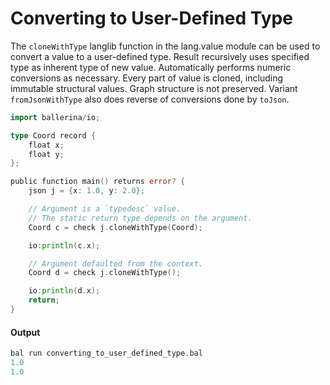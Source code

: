 # Converting to User-Defined Type

 The `cloneWithType` langlib function in the lang.value
 module can be used to convert a value to a user-defined type.
 Result recursively uses specified type as inherent type of new value.
 Automatically performs numeric conversions as necessary.
 Every part of value is cloned, including immutable structural values.
 Graph structure is not preserved. 
 Variant `fromJsonWithType` also does reverse of conversions done by 
 `toJson`.

```go
import ballerina/io;

type Coord record {
    float x;
    float y;
};

public function main() returns error? {
    json j = {x: 1.0, y: 2.0};

    // Argument is a `typedesc` value.
    // The static return type depends on the argument.
    Coord c = check j.cloneWithType(Coord);

    io:println(c.x);

    // Argument defaulted from the context.
    Coord d = check j.cloneWithType();

    io:println(d.x);
    return;
}
```

#### Output

```go
bal run converting_to_user_defined_type.bal
1.0
1.0
```